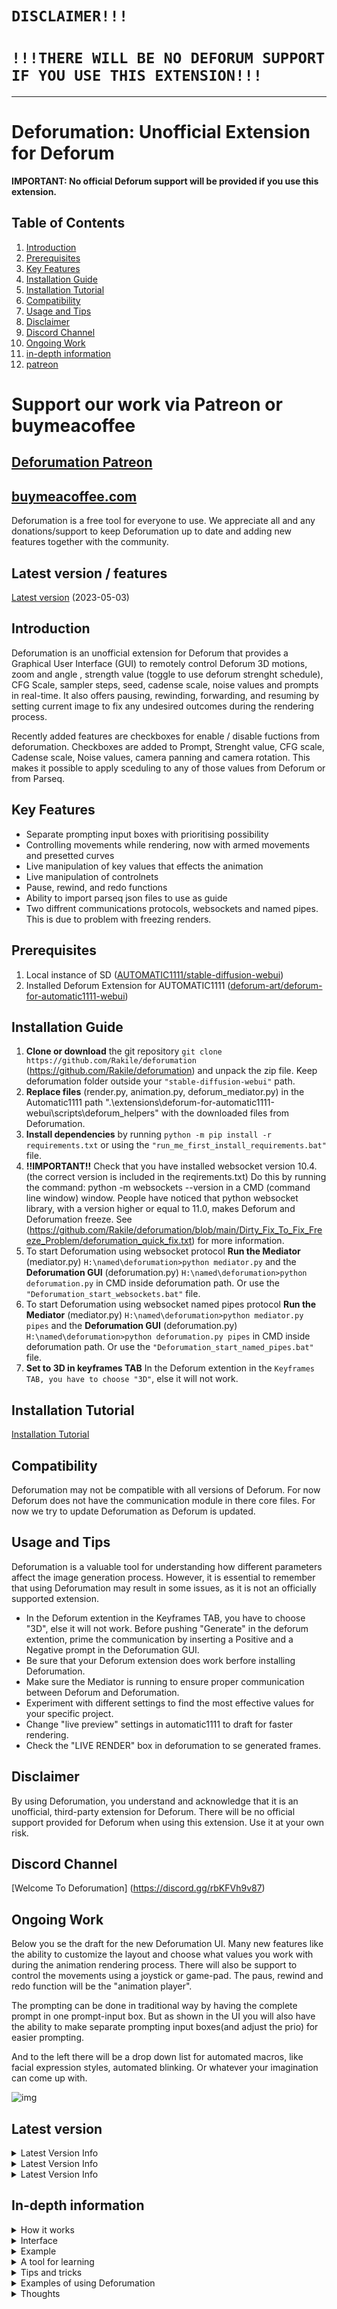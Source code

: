 
`DISCLAIMER!!!`
===============================================
`!!!THERE WILL BE NO DEFORUM SUPPORT IF YOU USE THIS EXTENSION!!!`
===============================================
---------------------------------------------------------------------------------------------------------------------------------------

Deforumation: Unofficial Extension for Deforum
===============================================

**IMPORTANT: No official Deforum support will be provided if you use this extension.**



Table of Contents
-----------------
1. [Introduction](#introduction)
2. [Prerequisites](#prerequisites)
3. [Key Features](#key-features)
4. [Installation Guide](#installation-guide)
5. [Installation Tutorial](#installation-Tutorial)
6. [Compatibility](#compatibility)
7. [Usage and Tips](#usage-and-tips)
8. [Disclaimer](#disclaimer) 
9. [Discord Channel](#Discord-Channel)
10. [Ongoing Work](#Ongoing-Work)
11. [in-depth information](#in-depth-information)
12. [patreon](#patreon)




Support our work via Patreon or buymeacoffee <a name="patreon"></a>
===============================================
[Deforumation Patreon](https://www.patreon.com/Deforumation)
------------
[buymeacoffee.com](https://www.buymeacoffee.com/deforumation)
------------
Deforumation is a free tool for everyone to use. We appreciate all and any donations/support to keep Deforumation up to date and adding new features together with the community.  




Latest version / features
-----------------
[Latest version](#Latest-version)   (2023-05-03)


Introduction<a name="introduction"></a>
------------
Deforumation is an unofficial extension for Deforum that provides a Graphical User Interface (GUI) to remotely control Deforum 3D motions, zoom and angle , strength value (toggle to use deforum strenght schedule), CFG Scale, sampler steps, seed, cadense scale, noise values  and prompts in real-time. It also offers pausing, rewinding, forwarding, and resuming by setting current image to fix any undesired outcomes during the rendering process. 

Recently added features are checkboxes for enable / disable fuctions from deforumation. Checkboxes are added to Prompt, Strenght value, CFG scale, Cadense scale, Noise values, camera panning and camera rotation. This makes it possible to apply sceduling to any of those values from Deforum or from Parseq. 

Key Features<a name="key-features"></a>
------------
- Separate prompting input boxes with prioritising possibility  
- Controlling movements while rendering, now with armed movements and presetted curves 
- Live manipulation of key values that effects the animation
- Live manipulation of controlnets
- Pause, rewind, and redo functions
- Ability to import parseq json files to use as guide
- Two diffrent communications protocols, websockets and named pipes. This is due to problem with freezing renders.

Prerequisites<a name="prerequisites"></a>
------------
1. Local instance of SD ([AUTOMATIC1111/stable-diffusion-webui](https://github.com/AUTOMATIC1111/stable-diffusion-webui)) 
2. Installed Deforum Extension for AUTOMATIC1111 ([deforum-art/deforum-for-automatic1111-webui](https://github.com/deforum-art/deforum-for-automatic1111-webui)) 

Installation Guide<a name="installation-guide"></a>
-------------------
1. **Clone or download** the git repository  `git clone https://github.com/Rakile/deforumation`  (https://github.com/Rakile/deforumation) and unpack the zip file. Keep deforumation folder outside your `"stable-diffusion-webui"` path.
2. **Replace files** (render.py, animation.py, deforum_mediator.py) in the Automatic1111 path ".\extensions\deforum-for-automatic1111-webui\scripts\deforum_helpers\" with the downloaded files from Deforumation.
3. **Install dependencies** by running `python -m pip install -r requirements.txt` or using the `"run_me_first_install_requirements.bat"` file.
4. **!!IMPORTANT!!** Check that you have installed websocket version 10.4.(the correct version is included in the reqirements.txt) Do this by running the command: python -m websockets --version
   in a CMD (command line window) window. People have noticed that python websocket library, with a version higher or equal to 11.0, makes Deforum and Deforumation freeze.
   See (https://github.com/Rakile/deforumation/blob/main/Dirty_Fix_To_Fix_Freeze_Problem/deforumation_quick_fix.txt) for more information.
5. To start Deforumation using websocket protocol **Run the Mediator** (mediator.py) `H:\named\deforumation>python mediator.py` and the **Deforumation GUI** (deforumation.py) `H:\named\deforumation>python deforumation.py` in CMD inside deforumation path. Or use the `"Deforumation_start_websockets.bat"` file.
6. To start Deforumation using websocket named pipes protocol **Run the Mediator** (mediator.py) `H:\named\deforumation>python mediator.py pipes` and the **Deforumation GUI** (deforumation.py) `H:\named\deforumation>python deforumation.py pipes` in CMD inside deforumation path. Or use the `"Deforumation_start_named_pipes.bat"` file.
7. **Set to 3D in keyframes TAB** In the Deforum extention in the `Keyframes TAB, you have to choose "3D"`, else it will not work.

Installation Tutorial<a name="installation-Tutorial"></a>
-------------
[Installation Tutorial](https://youtu.be/7KmtmPlhzNs)

Compatibility<a name="compatibility"></a>
-------------
Deforumation may not be compatible with all versions of Deforum. For now Deforum does not have the communication module in there core files.
For now we try to update Deforumation as Deforum is updated.

Usage and Tips<a name="usage-and-tips"></a>
--------------
Deforumation is a valuable tool for understanding how different parameters affect the image generation process. However, it is essential to remember that using Deforumation may result in some issues, as it is not an officially supported extension. 


- In the Deforum extention in the Keyframes TAB, you have to choose "3D", else it will not work. Before pushing "Generate" in the deforum extention, prime the communication by inserting a Positive and a Negative prompt in the Deforumation GUI.
- Be sure that your Deforum extension does work berfore installing Deforumation.
- Make sure the Mediator is running to ensure proper communication between Deforum and Deforumation.
- Experiment with different settings to find the most effective values for your specific project.
- Change "live preview" settings in automatic1111 to draft for faster rendering.
- Check the "LIVE RENDER" box in deforumation to se generated frames.  


Disclaimer<a name="disclaimer"></a>
----------
By using Deforumation, you understand and acknowledge that it is an unofficial, third-party extension for Deforum. There will be no official support provided for Deforum when using this extension. Use it at your own risk.



Discord Channel<a name="Discord-Channel"></a>
----------

[Welcome To Deforumation] (https://discord.gg/rbKFVh9v87) 


Ongoing Work<a name="Ongoing-Work"></a>
----------

Below you se the draft for the new Deforumation UI.  Many new features like the ability to customize the layout
and choose what values you work with during the animation rendering process. There will also be support to control
the movements using a joystick or game-pad. The paus, rewind and redo function will be the "animation player".

The prompting can be done in traditional way by having the complete prompt in one prompt-input box. 
But as shown in the UI you will also have the ability to make separate prompting input boxes(and adjust the prio) for easier prompting.

And to the left there will be a drop down list for automated macros, like facial expression styles, automated blinking.
Or whatever your imagination can come up with.

![img](github_images/deforumation_design_01.jpg)




Latest version<a name="Latest-version"></a>
----------
<details>
  <summary>Latest Version Info</summary>

   2023-05-15
  Lots of added stuff
- Gentle Zero can now go from any motion to any other motion in panning and rotation values
- ControlNet in Deforum, can now be controlled by Deforumation
- Live Render can now replay a range of images (no stitching), to get a fast view of how the animation is going to look
   

</details>

<details>
  <summary>Latest Version Info</summary>

   2023-05-03 (later in the evening)
  
- Introducing another "Gentle Zero" for rotation. It works separate from "Gentle Zero" for panning.  
  
![img](github_images/current_version_gentle_zero_rotation.png)
  

</details>

<details>
  <summary>Latest Version Info</summary>

   2023-05-03
  
- Separate prompting input boxes with prioritising possibility  
  
- All prompts can now be minimized, making the window smaller, 
  and maybe some people will find this easier to work with.
  
![img](github_images/current_version.png)
  

</details>


In-depth information<a name="in-depth-information"></a>
----------


<details>
  <summary>How it works</summary>
    ## How it works
Watch this video to get a feeling of how to use Deforumation... or read on below.
[![Watch the video](github_images/Deforumation_Tutorial.png)](https://www.youtube.com/watch?v=v1h2jo3f5U4)

## Recommended setting

In settings, Live previews recommends this setting. This gives you better visual feedback. 

![img](github_images/Live_preview.png)


In the Deforum extention in the Keyframes TAB, you have to choose "3D", else it will not work.
Before pushing "Generate" in the deforum extention, prime the communication by inserting a Positive and a Negative prompt in the Deforumation GUI.

To apply any text changes, you then have to push the "SAVE PROMPTS" button.
You may also set any strength value or other values in beforehand. Also, moving any sliders or pushing any buttons will automatically save all other values (prompts included). The file that is being saved is located inside the deforumation folder (deforumation_settings.txt), and will keep you settings during a restarts.

Now that this is done, push the "Generate" button in the Deforum extention.
You may now play around with all the values (Panning, Rotating, Tilting, Zoom, Strength Value, CFG value, Sample steps, and of course Prompts, positive and negative) as deforum keeps generating images and applying the new values.

!!!BE AWARE!!!
Deforumation now adds the values to any scheduled motion. That means that if you have scheduled ANY motions inside of Deforum, like "Translation X" or "Rotation 3D Y", or whatever, they will be added to your manual values done through Deforumation. Be aware that "Translation Z" is by default set to "0:(1.75)"... If you don't want this influence, and only want Deforumation to controll all values, you need to set this to 0:(0). We added this feature, because we think you still want to add a musical flow through the Deforum scheduling.


![img](github_images/output.gif)
 
</details>


<details>
  <summary>Interface</summary>
  
 ## Interface
![img](github_images/newinterface5.png)

As we talked about before, all motion scheduled values in Deforum are added to the manual motions done through Deforumation... with one exception, and that is the "Strength Value". This value has a specific check box ("USE DEFORUMATION"), which can be turned on and off during rendering to switch between full Deforum controll or Deforumation strength controll. This means, that if you are using Deforum to schedule a beat/pulse throughout your video, you can choose to go manual (overriding the the Deforum strength schedule, and vice versa).

There are alot of controls, but here comes the basics:

**Panning**

![img](github_images/panning.PNG)

The buttons will move the camera. So if you push the left arrow, the camera will go left, and the "object" will pan right... etc

Think of yourself being the eyes (the camera view)  and the image that you see... so if you push the left button, then it's like YOU are sidestepping left... etc

The "0.2" box decides how much of the value will be applied when you push a button.

**Rotation**
  
![img](github_images/rotation.PNG)

Think of yourself being the eyes (the camera view)  and the image that you see... so if you push the left button, then you'r head will turn left... etc

**Arming On and Off**
  
The panning buttons have 2 modes, "ARMED" or "NOT ARMED", which can be switched between by pushing the small button above the "0.2 box":

  ARMED: ![img](github_images/arm_on.bmp)

NOT ARMED: ![img](github_images/arm_off.bmp) 
  
In ARMED mode, the values that you choose through the pann buttons, will be a guide for the "NOT ARMED" values. So the ARMED and the NOT ARMED mode can have totally separate values.
When you then push the big ZERO-icon in the middle:

![img](github_images/zero.bmp)
  
Your current NOT ARMED values will go towards your ARMED values. And they will do it in the number of frames that you have specified in the "0-Steps" input box.
  
**Tilt**
  
The "0.2" box decides how much of the value will be applied when you push a button.

![img](github_images/tilt.PNG)

Tilt is tilt... It will rotate the image clock or counter clock-wise.

The "1.0" box decides how much of the value will be applied when you push a button.

**Pause and Rewind**
  
![img](github_images/rewindforward.PNG)

Deforumation allows you to rewind to a given frame, and gives you the ability to start generating from that given frame. This is good for when something in your creativity "goes bananas". Maybe that clown shouldn't have appeard all of a sudden ;P

This part is useful to rewind and forward througout a rendering. When you have started a rendering, you can look at the current image by pressing the "Show current image" or you can also click anywhere else that is bnot a button on the GUI, to update the image.

A suggestion before using any of these option is to push the "PUSH TO PAUSE RENDERING BUTTON". The rendering will pause and you can more easily explore the functionalities.

The "left-arrow"-button shows you the image previous to the current, and the "right-arrow"-button" shows you the next image to the current.

Typing a frame number in the input box and pushing RETURN will directly transport you to that fram (if it exists).

The "double-left-arrow" will jump to your closest saved prompt towards the beginning relative to your current frame, and the "double-right-arrow" will jump to your closest saved prompt towards the end relative to your current frame.


![img](github_images/resume.png)

When you know you did a misstake, start by pressing the "PUSH TO PAUS RENDERING"-button. Then click "Show current image"-button. This will give you the current image, and the current actual frame number. Use the arrows to rewind or forward... or you could just type in a frame number and press enter to jump to that frame... When you found the frame where you want to resume rendering from, press the "Set current image"-button, and then, to resume rendering, push the "PUSH TO RESUME RENDERING"-button. EASY!!!

**Prompts**
  
Pushing the "SAVE PROMPTS" button will save your current prompts (positives and negative), as files inside the "prompts" folde in your deforumation folder. Depending on your current generation (timestring), seperate files will be saved for that particular "project". That means that your prompts can be recalled during a generation of a specific project. E.g. Push "SAVE PROMPT" on fram 0, then on fram 50 change your prompts, and push again "SAVE PROMPTS", and they will update as you rewind/forward throughout you generated frames... You'll get a hang of it ;) (Else ask in the discord).

**Replay**

![img](github_images/replay.png)

During a generation session, you can directly watched any range of images, by inserting the range you want to play, and then pressing the Play button. 
  
  
![img](github_images/smile.gif)

To change the seed, just type a new seed in the seed-input box, and push return. It will then be loyal to whatever you have choosen in the Deforum GUI, iterative, etc.

  
**ControlNet** 

![img](github_images/controlnet.png)
  
Deforumation can control Deforum's 1:st ControlNet (CN Model1) values. They are only active if the ControlNet in Deforum is Enabled.
  
</details>




<details>
  <summary>Example</summary>
  
  ## Example
Here is an example of LIVE prompt changing for facial expression during rendering.

Positive Prompt: Beatifull (smiling:0.1), bear girl, focus on face

Here we just increase the "(smiling:0.1)" value upwards. 
  
  
  
  </details>
  
  
  
  
  <details>
  <summary>A tool for learning</summary>
  
## A tool for learning
Deforumation is a perfect tool to learn how different parameters, like Steps, Strength Value and CFG scale, because, in a combination they affect the image generation over time. The best way (I have found, to get as a stable outcome as possible with all other settings you have in Deforum), is to know your values.

One way to achieve this is to have No motion at all, and make every render not go into "Bananas"... Because the most effective values differ alot between samplers, checkpoints, SD VAE's and all other specific settings that you are currently having. Get a feel of what values, keep a balance with your current choices. Note them down, and play around ;P
  
  </details>
  
  
  
  <details>
  <summary>Tips and tricks</summary>
  
  ## Tips and tricks

- Make good use of the PAUS and REWIND functionality. If something is not being generated correctly, you can always redo.

- Experiment with all the values, in order to understand what happens... That is the best way of learning.


</details>

  <details>
  <summary>Examples of using Deforumation</summary>
  
  ## Examples of using Deforumation (Give a shout if you want to be here)
  
By Lainol, Live prompting, facial expression:
  
[![Watch the video](github_images/Linol_1.PNG)](https://www.youtube.com/watch?v=UKYZEQVljRE)

## Example 2
  
By Lainol, Live prompting.

Ai-xite.

[![Watch the video](github_images/aixite.png)](https://youtu.be/YH0Q8J1NjIA)

  
</details>

  <details>
  <summary>Thoughts</summary>
  
  ## Last thoughts
There might be an ongoing discussions on how to implement this into Deforum, so that updates will be more smoth and accordance with Deforum... As of now it remains a Hack... Never the less, we encourage users to test Deforumation, and understand how vital this concept is for creating anything with precision (not looking like an LSD trip). Please post videos, tutorials or, whatever, whith how you use Deforum, through Deforumation to your advantage. Join the r/deforumation channel (https://www.reddit.com/r/deforumation/).

</details>

  
 




